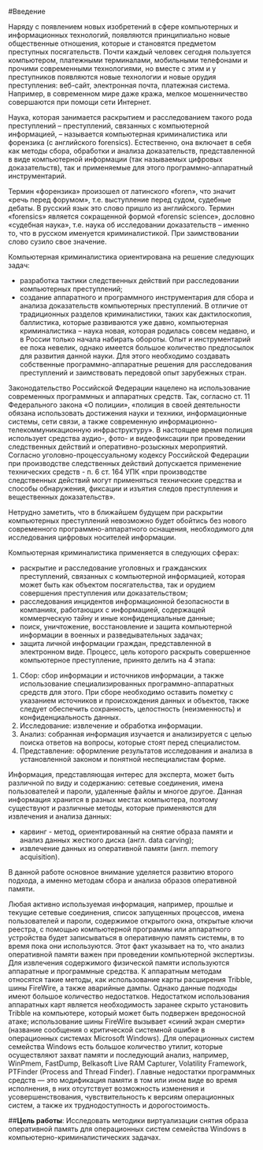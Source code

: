 #Введение

Наряду с появлением новых изобретений в сфере компьютерных и информационных технологий, появляются принципиально новые общественные отношения, которые и становятся предметом преступных посягательств. Почти каждый человек сегодня пользуется компьютером, платежными терминалами, мобильными телефонами и прочими современными технологиями, но вместе с этим и у преступников появляются новые технологии и новые орудия преступления: веб-сайт, электронная почта, платежная система. Например, в современном мире даже кража, мелкое мошенничество совершаются при помощи сети Интернет. 

Наука, которая занимается раскрытием и расследованием такого рода преступлений – преступлений, связанных с компьютерной информацией, – называется компьютерная криминалистика или форензика (с английского forensics). Естественно, она включает в себя как методы сбора, обработки и анализа доказательств, представленной в виде компьютерной информации (так называемых цифровых доказательств), так и применяемые для этого программно-аппаратный инструментарий. 

Термин «форензика» произошел от латинского «foren», что значит «речь перед форумом», т.е. выступление перед судом, судебные дебаты. В русский язык это слово пришло из английского. Термин «forensics» является сокращенной формой «forensic science», дословно «судебная наука», т.е. наука об исследовании доказательств – именно то, что в русском именуется криминалистикой. При заимствовании слово сузило свое значение.

Компьютерная криминалистика ориентирована на решение следующих задач:
* разработка тактики следственных действий при расследовании компьютерных преступлений; 
*	создание аппаратного и программного инструментария для сбора и анализа доказательств компьютерных преступлений.
В отличие от традиционных разделов криминалистики, таких как дактилоскопия, баллистика, которые развиваются уже давно, компьютерная криминалистика – наука новая, которая родилась совсем недавно, и в России только начала набирать обороты. Опыт и инструментарий ее пока невелик, однако имеется большое количество предпосылок для развития данной науки. Для этого необходимо создавать собственные программно-аппаратные решения для расследования преступлений и заимствовать передовой опыт зарубежных стран.

Законодательство Российской Федерации нацелено на использование современных программных и аппаратных средств. Так, согласно ст. 11 Федерального закона «О полиции», «полиция в своей деятельности обязана использовать достижения науки и техники, информационные системы, сети связи, а также современную информационно-телекоммуникационную инфраструктуру». В настоящее время полиция использует средства аудио-, фото- и видеофиксации при проведении следственных действий и оперативно-розыскных мероприятий. Согласно уголовно-процессуальному кодексу Российской Федерации при производстве следственных действий допускается применение технических средств - п. 6 ст. 164 УПК «при производстве следственных действий могут применяться технические средства и способы обнаружения, фиксации и изъятия следов преступления и вещественных доказательств».

Нетрудно заметить, что в ближайшем будущем при раскрытии компьютерных преступлений невозможно будет обойтись без нового современного программно-аппаратного оснащения, необходимого для исследования цифровых носителей информации.

Компьютерная криминалистика применяется в следующих сферах:
*	раскрытие и расследование уголовных и гражданских преступлений, связанных с компьютерной информацией, которая может быть как объектом посягательства, так и орудием совершения преступления или доказательством;
*	расследования инцидентов информационной безопасности в компаниях, работающих с информацией, содержащей коммерческую тайну и иные конфиденциальные данные;
*	поиск, уничтожение, восстановление и защита компьютерной информации в военных и разведывательных задачах;
*	защита личной информации граждан, представленной в электронном виде.
Процесс, цель которого раскрыть совершенное компьютерное преступление, принято делить на 4 этапа: 
1.	Сбор: сбор информации и источников информации, а также использование специализированных программно-аппаратных средств для этого. При сборе необходимо оставить пометку с указанием источников и происхождения данных и объектов, также следует обеспечить сохранность, целостность (неизменность) и конфиденциальность данных.
2.	Исследование: извлечение и обработка информации.
3.	Анализ: собранная информация изучается и анализируется с целью поиска ответов на вопросы, которые стоят перед специалистом.
4.	Представление: оформление результатов исследования и анализа в установленной законом и понятной неспециалистам форме.

Информация, представляющая интерес для эксперта, может быть различной по виду и содержанию: сетевые соединения, имена пользователей и пароли, удаленные файлы и многое другое. Данная информация хранится в разных местах компьютера, поэтому существуют и различные методы, которые применяются для извлечения и анализа данных:
*	карвинг - метод, ориентированный на снятие образа памяти и анализ данных жесткого диска (англ. data carving);
*	извлечение данных из оперативной памяти (англ. memory acquisition).

В данной работе основное внимание уделяется развитию второго подхода, а именно методам сбора и анализа образов оперативной памяти.

Любая активно используемая информация, например, прошлые и текущие сетевые соединения, список запущенных процессов, имена пользователей и пароли, содержимое открытого окна, открытые ключи реестра, с помощью компьютерной программы или аппаратного устройства будет записываться в оперативную память системы, в то время пока они используются. Этот факт указывает на то, что анализ оперативной памяти важен при проведении компьютерной экспертизы. Для извлечения содержимого физической памяти используются аппаратные и программные средства. К аппаратным методам относятся такие методы, как использование карты расширения Tribble, шины FireWire, а также аварийные дампы. Однако данные подходы имеют большое количество недостатков. Недостатком использования аппаратных карт является необходимость заранее скрыто установить Tribble на компьютере, который может быть подвержен вредоносной атаке; использование шины FireWire вызывает «синий экран смерти» (название сообщения о критической системной ошибке в операционных системах Microsoft Windows). Для операционных систем семейства Windows есть большое количество утилит, которые осуществляют захват памяти и последующий анализ, например, WinPmem, FastDump, Belkasoft Live RAM Capturer, Volatility Framework, PTFinder (Process and Thread Finder). Главные недостатки программных средств — это модификация памяти в том или ином виде во время исполнения, в них отсутствует возможность изменения и усовершенствования, чувствительность к версиям операционных систем, а также их труднодоступность и дорогостоимость.

##**Цель работы**:
Исследовать методики виртуализации снятия образа оперативной память для операционных систем семейства Windows в компьютерно-криминалистических задачах.


